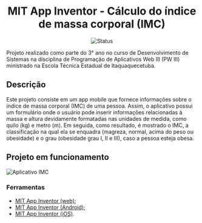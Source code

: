 <h1 align="center">MIT App Inventor - Cálculo do índice de massa corporal (IMC)</h1>

<p align="center">
  <img src="https://img.shields.io/badge/status-concluído-brightgreen.svg" alt="Status" />
</p>

</h4>
Projeto realizado como parte do 3° ano no curso de Desenvolvimento de Sistemas na disciplina de Programação de Aplicativos Web III (PW III) ministrado na Escola Técnica Estadual de Itaquaquecetuba. 
</h4>

## Descrição
<p align=>Este projeto consiste em um app mobile que fornece informações sobre o índice de massa corporal (IMC) de uma pessoa. Assim, o aplicativo possui um formulário onde o usuário pode inserir informações relacionadas à massa e altura devidamente formatadas nas unidades de medida, como quilo (kg) e metro (m). Em seguida, como resultado, é mostrado o IMC, a classificação na qual ela se enquadra (magreza, normal, acima do peso ou obesidade) e o grau (obesidade grau I, II e III), caso a pessoa esteja obesa.
</p>

## Projeto em funcionamento

![Aplicativo IMC](https://github.com/mamkot/IMC/assets/102431539/ac834553-460f-4ea5-9aa8-bbdcdbc3d976)

### Ferramentas

- [MIT App Inventor (web)](https://nodejs.org/pt-br/download);
- [MIT App Inventor (Android)](https://play.google.com/store/apps/details?id=edu.mit.appinventor.aicompanion3&pcampaignid=web_share);
- [MIT App Inventor (iOS)](https://apps.apple.com/us/app/mit-app-inventor/id1422709355).
